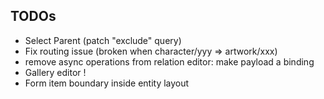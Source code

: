 ## TODOs
* Select Parent (patch "exclude" query)
* Fix routing issue (broken when character/yyy => artwork/xxx)
* remove async operations from relation editor: make payload a binding
* Gallery editor !
* Form item boundary inside entity layout